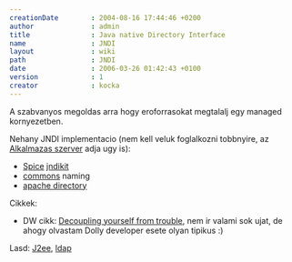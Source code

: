 ```yaml
---
creationDate        : 2004-08-16 17:44:46 +0200 
author              : admin 
title               : Java native Directory Interface 
name                : JNDI 
layout              : wiki 
path                : JNDI 
date                : 2006-03-26 01:42:43 +0100 
version             : 1 
creator             : kocka 
---
```

A szabvanyos megoldas arra hogy eroforrasokat megtalalj egy managed kornyezetben.

Nehany JNDI implementacio (nem kell veluk foglalkozni tobbnyire, az [Alkalmazas szerver](Alkalmazas%20Szerver.html) adja ugy is):

*   [Spice](Spice.html) [jndikit](Missing.html)
*   [commons](commons.html) naming
*   [apache directory](apache%20directory.html)

Cikkek:

*   DW cikk: [Decoupling yourself from trouble](http://www-106.ibm.com/developerworks/java/library/j-jndi/), nem ir valami sok ujat, de ahogy olvastam Dolly developer esete olyan tipikus :)

Lasd: [J2ee](j2ee.html), [ldap](LDAP.html)
